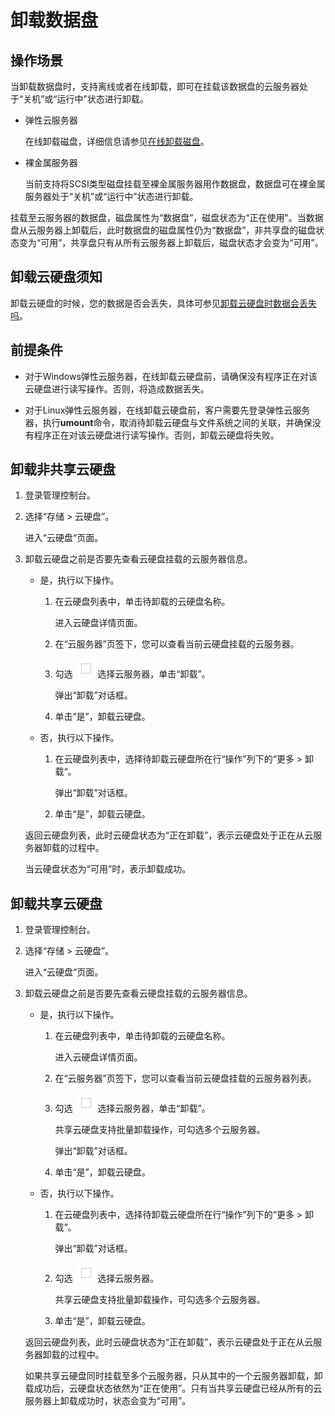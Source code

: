 # 卸载数据盘<a name="evs_01_0004"></a>

## 操作场景<a name="section5983609165054"></a>

当卸载数据盘时，支持离线或者在线卸载，即可在挂载该数据盘的云服务器处于“关机”或“运行中”状态进行卸载。

-   弹性云服务器

    在线卸载磁盘，详细信息请参见[在线卸载磁盘](https://support.huaweicloud.com/usermanual-ecs/ecs_03_0304.html)。

-   裸金属服务器

    当前支持将SCSI类型磁盘挂载至裸金属服务器用作数据盘，数据盘可在裸金属服务器处于“关机”或“运行中”状态进行卸载。


挂载至云服务器的数据盘，磁盘属性为“数据盘”，磁盘状态为“正在使用”。当数据盘从云服务器上卸载后，此时数据盘的磁盘属性仍为“数据盘”，非共享盘的磁盘状态变为“可用”，共享盘只有从所有云服务器上卸载后，磁盘状态才会变为“可用”。

## 卸载云硬盘须知<a name="section0130304405"></a>

卸载云硬盘的时候，您的数据是否会丢失，具体可参见[卸载云硬盘时数据会丢失吗](https://support.huaweicloud.com/evs_faq/evs_faq_0012.html)。

## 前提条件<a name="section738654910211"></a>

-   对于Windows弹性云服务器，在线卸载云硬盘前，请确保没有程序正在对该云硬盘进行读写操作。否则，将造成数据丢失。

-   对于Linux弹性云服务器，在线卸载云硬盘前，客户需要先登录弹性云服务器，执行**umount**命令，取消待卸载云硬盘与文件系统之间的关联，并确保没有程序正在对该云硬盘进行读写操作。否则，卸载云硬盘将失败。

## 卸载非共享云硬盘<a name="section29382065152026"></a>

1.  登录管理控制台。
2.  选择“存储 \> 云硬盘”。

    进入“云硬盘“页面。

3.  卸载云硬盘之前是否要先查看云硬盘挂载的云服务器信息。

    -   是，执行以下操作。
        1.  在云硬盘列表中，单击待卸载的云硬盘名称。

            进入云硬盘详情页面。

        2.  在“云服务器”页签下，您可以查看当前云硬盘挂载的云服务器。
        3.  勾选  ![](figures/icon-select.png)选择云服务器，单击“卸载”。

            弹出“卸载”对话框。

        4.  单击“是”，卸载云硬盘。

    -   否，执行以下操作。
        1.  在云硬盘列表中，选择待卸载云硬盘所在行“操作”列下的“更多  \>  卸载“。

            弹出“卸载”对话框。

        2.  单击“是”，卸载云硬盘。

    返回云硬盘列表，此时云硬盘状态为“正在卸载”，表示云硬盘处于正在从云服务器卸载的过程中。

    当云硬盘状态为“可用”时，表示卸载成功。


## 卸载共享云硬盘<a name="section24629896173058"></a>

1.  登录管理控制台。
2.  选择“存储 \> 云硬盘”。

    进入“云硬盘“页面。

3.  卸载云硬盘之前是否要先查看云硬盘挂载的云服务器信息。

    -   是，执行以下操作。
        1.  在云硬盘列表中，单击待卸载的云硬盘名称。

            进入云硬盘详情页面。

        2.  在“云服务器”页签下，您可以查看当前云硬盘挂载的云服务器列表。
        3.  勾选  ![](figures/icon-select.png)选择云服务器，单击“卸载”。

            共享云硬盘支持批量卸载操作，可勾选多个云服务器。

            弹出“卸载”对话框。

        4.  单击“是”，卸载云硬盘。

    -   否，执行以下操作。
        1.  在云硬盘列表中，选择待卸载云硬盘所在行“操作”列下的“更多  \>  卸载“。

            弹出“卸载”对话框。

        2.  勾选  ![](figures/icon-select.png)选择云服务器。

            共享云硬盘支持批量卸载操作，可勾选多个云服务器。

        3.  单击“是”，卸载云硬盘。

    返回云硬盘列表，此时云硬盘状态为“正在卸载”，表示云硬盘处于正在从云服务器卸载的过程中。

    如果共享云硬盘同时挂载至多个云服务器，只从其中的一个云服务器卸载，卸载成功后，云硬盘状态依然为“正在使用”。只有当共享云硬盘已经从所有的云服务器上卸载成功时，状态会变为“可用”。


